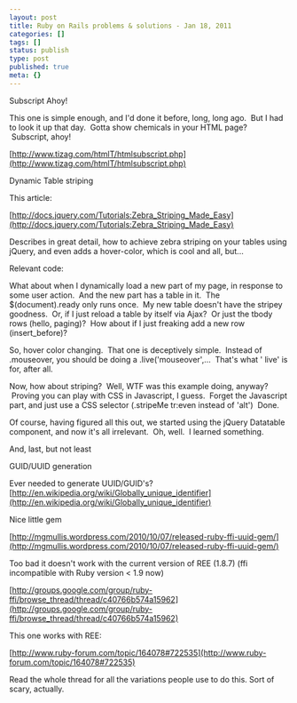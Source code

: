 ```yaml
---
layout: post
title: Ruby on Rails problems & solutions - Jan 18, 2011
categories: []
tags: []
status: publish
type: post
published: true
meta: {}
---
```


Subscript Ahoy!

This one is simple enough, and I'd done it before, long, long ago.  But I had to look it up that day.  Gotta show chemicals in your HTML page?  Subscript, ahoy!

[http://www.tizag.com/htmlT/htmlsubscript.php](http://www.tizag.com/htmlT/htmlsubscript.php)



Dynamic Table striping



This article:



[http://docs.jquery.com/Tutorials:Zebra_Striping_Made_Easy](http://docs.jquery.com/Tutorials:Zebra_Striping_Made_Easy)



Describes in great detail, how to achieve zebra striping on your tables using jQuery, and even adds a hover-color, which is cool and all, but...



Relevant code:



<script type="text/javascript"> $(document).ready(function(){ $(".stripeMe tr").mouseover(function(){$(this).addClass("over");}).mouseout(function(){$(this).removeClass("over");}); $(".stripeMe tr:even").addClass("alt"); }); </script>



What about when I dynamically load a new part of my page, in response to some user action.  And the new part has a table in it.  The $(document).ready only runs once.  My new table doesn't have the stripey goodness.  Or, if I just reload a table by itself via Ajax?  Or just the tbody rows (hello, paging)?  How about if I just freaking add a new row (insert_before)?

So, hover color changing.  That one is deceptively simple.  Instead of 
.mouseover, you should be doing a 
.live('mouseover',...  That's what '
live' is for, after all.



Now, how about striping?  Well, WTF was this example doing, anyway?  Proving you can play with CSS in Javascript, I guess.  Forget the Javascript part, and just use a CSS selector (.stripeMe tr:even instead of 'alt') 
Done.



Of course, having figured all this out, we started using the jQuery Datatable component, and now it's all irrelevant.  Oh, well.  I learned something.



And, last, but not least



GUID/UUID generation



Ever needed to generate UUID/GUID's? 
[http://en.wikipedia.org/wiki/Globally_unique_identifier](http://en.wikipedia.org/wiki/Globally_unique_identifier)



Nice little gem



[http://mgmullis.wordpress.com/2010/10/07/released-ruby-ffi-uuid-gem/](http://mgmullis.wordpress.com/2010/10/07/released-ruby-ffi-uuid-gem/)



Too bad it doesn't work with the current version of REE (1.8.7) (ffi incompatible with Ruby version < 1.9 now)

[http://groups.google.com/group/ruby-ffi/browse_thread/thread/c40766b574a15962](http://groups.google.com/group/ruby-ffi/browse_thread/thread/c40766b574a15962)



This one works with REE:



[http://www.ruby-forum.com/topic/164078#722535](http://www.ruby-forum.com/topic/164078#722535)



Read the whole thread for all the variations people use to do this. Sort of scary, actually.
